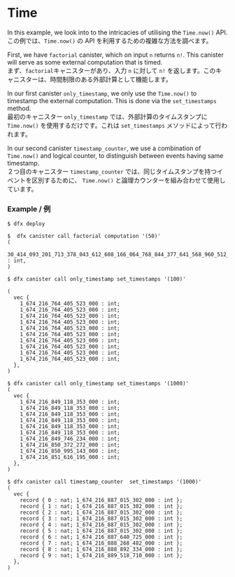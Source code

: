 # Time

In this example, we look into to the intricacies of utilising the ```Time.now()``` API.  
この例では、``Time.now()`` の API を利用するための複雑な方法を調べます。

First, we have ```factorial``` canister, which on input ```n``` returns ```n!```. This canister will serve as some external computation that is timed.  
まず、``factorial``キャニスターがあり、入力 ``n`` に対して ``n!`` を返します。このキャニスターは、時間制限のある外部計算として機能します。

In our first canister ```only_timestamp```, we only use the ```Time.now()``` to timestamp the external computation. This is done via the `set_timestamps` method.  
最初のキャニスター ``only_timestamp`` では、外部計算のタイムスタンプに ``Time.now()`` を使用するだけです。これは `set_timestamps` メソッドによって行われます。

In our second canister ```timestamp_counter```, we use a combination of ```Time.now()``` and logical counter, to distinguish between events having same timestamp.  
２つ目のキャニスター ``timestamp_counter`` では、同じタイムスタンプを持つイベントを区別するために、 ``Time.now()`` と論理カウンターを組み合わせて使用しています。

### Example / 例

```
$ dfx deploy 

$  dfx canister call factorial computation '(50)'
(
  30_414_093_201_713_378_043_612_608_166_064_768_844_377_641_568_960_512_000_000_000_000 : int,
)

$ dfx canister call only_timestamp set_timestamps '(100)' 

(
  vec {
    1_674_216_764_405_523_000 : int;
    1_674_216_764_405_523_000 : int;
    1_674_216_764_405_523_000 : int;
    1_674_216_764_405_523_000 : int;
    1_674_216_764_405_523_000 : int;
    1_674_216_764_405_523_000 : int;
    1_674_216_764_405_523_000 : int;
    1_674_216_764_405_523_000 : int;
    1_674_216_764_405_523_000 : int;
    1_674_216_764_405_523_000 : int;
  },
)

$ dfx canister call only_timestamp set_timestamps '(1000)'
(
  vec {
    1_674_216_849_118_353_000 : int;
    1_674_216_849_118_353_000 : int;
    1_674_216_849_118_353_000 : int;
    1_674_216_849_118_353_000 : int;
    1_674_216_849_118_353_000 : int;
    1_674_216_849_118_353_000 : int;
    1_674_216_849_746_234_000 : int;
    1_674_216_850_372_272_000 : int;
    1_674_216_850_995_143_000 : int;
    1_674_216_851_616_195_000 : int;
  },
)

$ dfx canister call timestamp_counter  set_timestamps '(1000)'
(
  vec {
    record { 0 : nat; 1_674_216_887_015_302_000 : int };
    record { 1 : nat; 1_674_216_887_015_302_000 : int };
    record { 2 : nat; 1_674_216_887_015_302_000 : int };
    record { 3 : nat; 1_674_216_887_015_302_000 : int };
    record { 4 : nat; 1_674_216_887_015_302_000 : int };
    record { 5 : nat; 1_674_216_887_015_302_000 : int };
    record { 6 : nat; 1_674_216_887_640_725_000 : int };
    record { 7 : nat; 1_674_216_888_268_482_000 : int };
    record { 8 : nat; 1_674_216_888_892_334_000 : int };
    record { 9 : nat; 1_674_216_889_518_710_000 : int };
  },
)
```